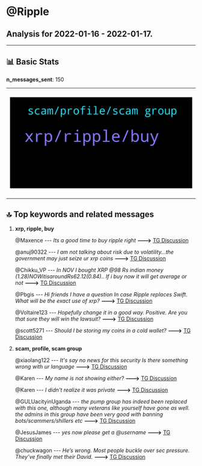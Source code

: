# **@Ripple**
 ## Analysis for **2022-01-16** - **2022-01-17**.

---

## 📊 **Basic Stats**

**n_messages_sent**: 150

---
![wordcloud](Ripple_1Days_wordcloud.png)

---


## 🔝 **Top keywords and related messages**

1. **xrp, ripple, buy**

    @Maxence --- *Its a good time to buy ripple right* **--->** [TG Discussion](https://t.me/Ripple/3041214)

    @anuj90322 --- *I am not talking about risk due to volatility...the government may just seize ur xrp coins* **--->** [TG Discussion](https://t.me/Ripple/3040833)

    @Chikku_VP --- *In NOV I bought XRP  @98 Rs  indian money ($1.28) NOW it is around  Rs 62.12 ($0.84).. If i buy now it will get average or not* **--->** [TG Discussion](https://t.me/Ripple/3040913)

    @Pbgis --- *Hi friends I have a question In case Ripple replaces Swift. What will be the exact use of xrp?* **--->** [TG Discussion](https://t.me/Ripple/3041397)

    @Voltaire123 --- *Hopefully change it in a good way. Positive. Are you that sure they will win the lawsuit?* **--->** [TG Discussion](https://t.me/Ripple/3041247)

    @scott5271 --- *Should I be storing my coins in a cold wallet?* **--->** [TG Discussion](https://t.me/Ripple/3041288)

2. **scam, profile, scam group**

    @xiaolang122 --- *It's say no news for this security Is there something wrong with ur language* **--->** [TG Discussion](https://t.me/Ripple/3041346)

    @Karen --- *My name is not showing either?* **--->** [TG Discussion](https://t.me/Ripple/3041142)

    @Karen --- *I didn't realize it was private* **--->** [TG Discussion](https://t.me/Ripple/3041137)

    @GULUacityinUganda --- *the pump group has indeed been replaced with this one, although many veterans like yourself have gone as well. the admins in this group have been very good with banning bots/scammers/shillers etc* **--->** [TG Discussion](https://t.me/Ripple/3040932)

    @JesusJames --- *yes now please get a @username* **--->** [TG Discussion](https://t.me/Ripple/3041139)

    @chuckwagon --- *He’s wrong. Most people buckle over sec pressure. They’ve finally met their David.* **--->** [TG Discussion](https://t.me/Ripple/3041117)

